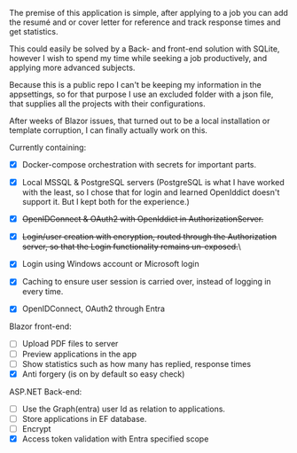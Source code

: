 The premise of this application is simple, after applying to a job you can add the resumé and or cover letter for reference and track response times and get statistics.


This could easily be solved by a Back- and front-end solution with SQLite, however I wish to spend my time while seeking a job productively, and applying more advanced subjects. 

Because this is a public repo I can't be keeping my information in the appsettings, so for that purpose I use an excluded folder with a json file, that supplies all the projects with their configurations.

After weeks of Blazor issues, that turned out to be a local installation or template corruption, I can finally actually work on this.

Currently containing:
- [x] Docker-compose orchestration with secrets for important parts.
- [x] Local MSSQL & PostgreSQL servers  (PostgreSQL is what I have worked with the least, so I chose that for login and learned OpenIddict doesn't support it. But I kept both for the experience.)
- [x] ~~OpenIDConnect & OAuth2 with OpenIddict in AuthorizationServer.~~
- [x] ~~Login/user creation with encryption, routed through the Authorization server, so that the Login functionality remains un-exposed.~~\
- [x] Login using Windows account or Microsoft login
- [x] Caching to ensure user session is carried over, instead of logging in every time.       
- [x] OpenIDConnect, OAuth2 through Entra





Blazor front-end:
- [ ] Upload PDF files to server
- [ ] Preview applications in the app
- [ ] Show statistics such as how many has replied, response times
- [x] Anti forgery (is on by default so easy check) 

ASP.NET Back-end:
- [ ] Use the Graph(entra) user Id as relation to applications.
- [ ] Store applications in EF database.
- [ ] Encrypt
- [x] Access token validation with Entra specified scope
